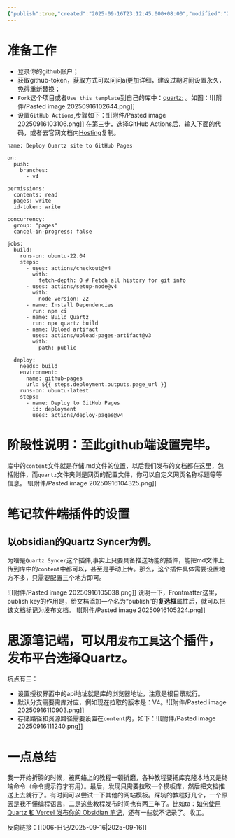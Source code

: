 ```yaml
---
{"publish":true,"created":"2025-09-16T23:12:45.000+08:00","modified":"2025-09-17T23:24:08.086+08:00","cssclasses":""}
---
```


# 准备工作
- 登录你的github账户；
- 获取github-token，获取方式可以问问ai更加详细，建议过期时间设置永久，免得重新替换；
- `Fork`这个项目或者`Use this template`到自己的库中：[quartz:](https://github.com/jackyzha0/quartz) 。如图：![[附件/Pasted image 20250916102644.png]]
- 设置`GitHub Actions`,步骤如下：![[附件/Pasted image 20250916103106.png]]
 在第三步，选择GitHub Actions后，输入下面的代码，或者去官网文档内[Hosting](https://quartz.jzhao.xyz/hosting)复制。
```
name: Deploy Quartz site to GitHub Pages
 
on:
  push:
    branches:
      - v4
 
permissions:
  contents: read
  pages: write
  id-token: write
 
concurrency:
  group: "pages"
  cancel-in-progress: false
 
jobs:
  build:
    runs-on: ubuntu-22.04
    steps:
      - uses: actions/checkout@v4
        with:
          fetch-depth: 0 # Fetch all history for git info
      - uses: actions/setup-node@v4
        with:
          node-version: 22
      - name: Install Dependencies
        run: npm ci
      - name: Build Quartz
        run: npx quartz build
      - name: Upload artifact
        uses: actions/upload-pages-artifact@v3
        with:
          path: public
 
  deploy:
    needs: build
    environment:
      name: github-pages
      url: ${{ steps.deployment.outputs.page_url }}
    runs-on: ubuntu-latest
    steps:
      - name: Deploy to GitHub Pages
        id: deployment
        uses: actions/deploy-pages@v4
```
# 阶段性说明：至此github端设置完毕。
库中的`content`文件就是存储.md文件的位置，以后我们发布的文档都在这里，包括附件，而`quartz`文件夹则是网页的配置文件，你可以自定义网页名称标题等等信息。
![[附件/Pasted image 20250916104325.png]]

# 笔记软件端插件的设置
## 以obsidian的Quartz Syncer为例。
为啥是`Quartz Syncer`这个插件,事实上只要具备推送功能的插件，能把md文件上传到库中的`content`中都可以，甚至是手动上传。那么，这个插件具体需要设置地方不多，只需要配置三个地方即可。

![[附件/Pasted image 20250916105038.png]]
说明一下，Frontmatter这里，publish key的作用是，给文档添加一个名为“publish”的**复选框**属性后，就可以把该文档标记为发布文档。
![[附件/Pasted image 20250916105224.png]]
# 思源笔记端，可以用`发布工具`这个插件，发布平台选择Quartz。
坑点有三：
- 设置授权界面中的api地址就是库的浏览器地址，注意是根目录就行。
- 默认分支需要需库对应，例如现在拉取的版本是：V4。![[附件/Pasted image 20250916110903.png]]
- 存储路径和资源路径需要设置在`content`内，如下：![[附件/Pasted image 20250916111240.png]]
# 一点总结
我一开始折腾的时候，被网络上的教程一顿折磨，各种教程要把库克隆本地又是终端命令（命令提示符才有用）。最后，发现只需要拉取一个模板库，然后把文档推送上去就行了。有时间可以尝试一下其他的网站模板。踩坑的教程好几个，一个原因是我不懂编程语言，二是这些教程发布时间也有两三年了。比如ta：[如何使用 Quartz 和 Vercel 发布你的 Obsidian 笔记](https://www.catmuse.me/Thoughts/How-to-publish-Obsidian-notes-with-Quartz-on-Vercel)，还有一些就不记录了。收工。

反向链接：[[006-日记/2025-09-16\|2025-09-16]]



